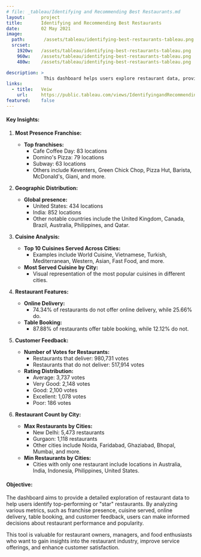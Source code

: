 ```yaml
---
# file: _tableau/Identifying and Recommending Best Restaurants.md
layout:      project
title:       Identifying and Recommending Best Restaurants
date:        02 May 2021
image:
  path:       /assets/tableau/identifying-best-restaurants-tableau.png
  srcset:
    1920w:   /assets/tableau/identifying-best-restaurants-tableau.png
    960w:    /assets/tableau/identifying-best-restaurants-tableau.png
    480w:    /assets/tableau/identifying-best-restaurants-tableau.png

description: >
              This dashboard helps users explore restaurant data, providing a comprehensive understanding to identify "star" restaurants based on various metrics such as franchise presence, cuisine served, and customer preferences.
links:
  - title:   Veiw
    url:     https://public.tableau.com/views/IdentifyingandRecommendingBestRestaurants_16350643249890/Dashboard1?:language=en-US&:display_count=n&:origin=viz_share_link
featured:    false
---
```

#### Key Insights:

1.  **Most Presence Franchise:**
    
    -   **Top franchises:**
        -   Cafe Coffee Day: 83 locations
        -   Domino's Pizza: 79 locations
        -   Subway: 63 locations
        -   Others include Keventers, Green Chick Chop, Pizza Hut, Barista, McDonald's, Giani, and more.
2.  **Geographic Distribution:**
    
    -   **Global presence:**
        -   United States: 434 locations
        -   India: 852 locations
        -   Other notable countries include the United Kingdom, Canada, Brazil, Australia, Philippines, and Qatar.
3.  **Cuisine Analysis:**
    
    -   **Top 10 Cuisines Served Across Cities:**
        -   Examples include World Cuisine, Vietnamese, Turkish, Mediterranean, Western, Asian, Fast Food, and more.
    -   **Most Served Cuisine by City:**
        -   Visual representation of the most popular cuisines in different cities.
4.  **Restaurant Features:**
    
    -   **Online Delivery:**
        -   74.34% of restaurants do not offer online delivery, while 25.66% do.
    -   **Table Booking:**
        -   87.88% of restaurants offer table booking, while 12.12% do not.
5.  **Customer Feedback:**
    
    -   **Number of Votes for Restaurants:**
        -   Restaurants that deliver: 980,731 votes
        -   Restaurants that do not deliver: 517,914 votes
    -   **Rating Distribution:**
        -   Average: 3,737 votes
        -   Very Good: 2,148 votes
        -   Good: 2,100 votes
        -   Excellent: 1,078 votes
        -   Poor: 186 votes
6.  **Restaurant Count by City:**
    
    -   **Max Restaurants by Cities:**
        -   New Delhi: 5,473 restaurants
        -   Gurgaon: 1,118 restaurants
        -   Other cities include Noida, Faridabad, Ghaziabad, Bhopal, Mumbai, and more.
    -   **Min Restaurants by Cities:**
        -   Cities with only one restaurant include locations in Australia, India, Indonesia, Philippines, United States.

#### Objective:

The dashboard aims to provide a detailed exploration of restaurant data to help users identify top-performing or "star" restaurants. By analyzing various metrics, such as franchise presence, cuisine served, online delivery, table booking, and customer feedback, users can make informed decisions about restaurant performance and popularity.

This tool is valuable for restaurant owners, managers, and food enthusiasts who want to gain insights into the restaurant industry, improve service offerings, and enhance customer satisfaction.
